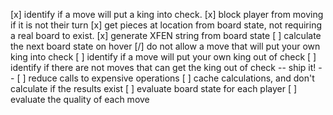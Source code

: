 [x] identify if a move will put a king into check.
[x] block player from moving if it is not their turn
[x] get pieces at location from board state, not requiring a real board to exist.
[x] generate XFEN string from board state
[ ] calculate the next board state on hover
[/] do not allow a move that will put your own king into check
[ ] identify if a move will put your own king out of check
[ ] identify if there are not moves that can get the king out of check
-- ship it! --
[ ] reduce calls to expensive operations
[ ] cache calculations, and don't calculate if the results exist
[ ] evaluate board state for each player
[ ] evaluate the quality of each move